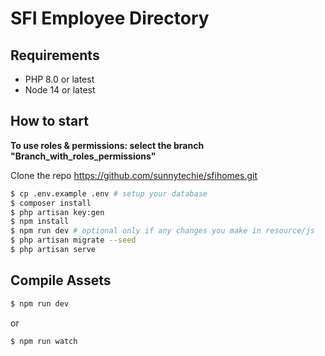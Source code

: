 # SFI Employee Directory



## Requirements

* PHP 8.0 or latest
* Node 14 or latest

## How to start 
<b>To use roles & permissions: select the branch "Branch_with_roles_permissions"</b>

Clone the repo https://github.com/sunnytechie/sfihomes.git
```bash
$ cp .env.example .env # setup your database
$ composer install
$ php artisan key:gen
$ npm install
$ npm run dev # optional only if any changes you make in resource/js
$ php artisan migrate --seed
$ php artisan serve
```

## Compile Assets

```bash
$ npm run dev
```

or

```bash
$ npm run watch
```
